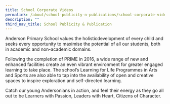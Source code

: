 ```yaml
---
title: School Corporate Videos
permalink: /about/school-publicity-n-publications/school-corporate-videos/
description: ""
third_nav_title: School Publicity & Publication
---
```



<p>Anderson Primary School values the holisticdevelopment of every child and seeks every opportunity to maximise the potential of all our students, both in academic and non-academic domains.</p>
<p>Following the completion of PRIME in 2016, a wide range of new and enhanced facilities create an even vibrant environment for greater engaged learning to take place. The school&rsquo;s Learning for Life Programmes in Arts and Sports are also able to tap into the availability of open and creative spaces to inspire exploration and self-directed learning.</p>
<p>Catch our young Andersonians in action, and feel their energy as they go all out to be Learners with Passion, Leaders with Heart, Citizens of Character.</p>
